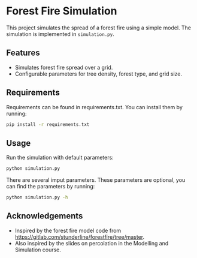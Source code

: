 # Forest Fire Simulation

This project simulates the spread of a forest fire using a simple model. The simulation is implemented in `simulation.py`.

## Features

- Simulates forest fire spread over a grid.
- Configurable parameters for tree density, forest type, and grid size.

## Requirements

Requirements can be found in requirements.txt. You can install them by running:

```sh
pip install -r requirements.txt
```

## Usage

Run the simulation with default parameters:
```sh
python simulation.py
```

There are several imput parameters. These parameters are optional, you can find the parameters by running:
```sh
python simulation.py -h
```

## Acknowledgements

- Inspired by the forest fire model code from https://gitlab.com/stunderline/forestfire/tree/master. 
- Also inspired by the slides on percolation in the Modelling and Simulation course.
